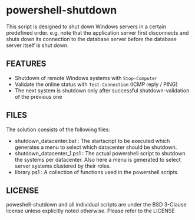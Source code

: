 # powershell-shutdown

This script is designed to shut down Windows servers in a certain predefined order. e.g. note that the application server first disconnects and shuts down its connection to the database server before the database server itself is shut down.

## FEATURES
* Shutdown of remote Windows systems with ```Stop-Computer```
* Validate the online status with ```Test-Connection``` (ICMP reply / PING)
* The next system is shutdown only after successful shutdown-validation of the previous one

## FILES
The solution consists of the following files:
* shutdown_datacenter.bat : The startscript to be executed which generates a menu to select which datacenter should be shutdown.
* shutdown_datacenter_1.ps1 : The actual powershell script to shutdown the systems  per datacenter. Also here a menu is generated to select server systems clustered by their roles.
* library.ps1 : A collection of functions used in the powershell scripts.

## LICENSE
poweshell-shutdown and all individual scripts are under the BSD 3-Clause license unless explicitly noted otherwise. Please refer to the LICENSE
